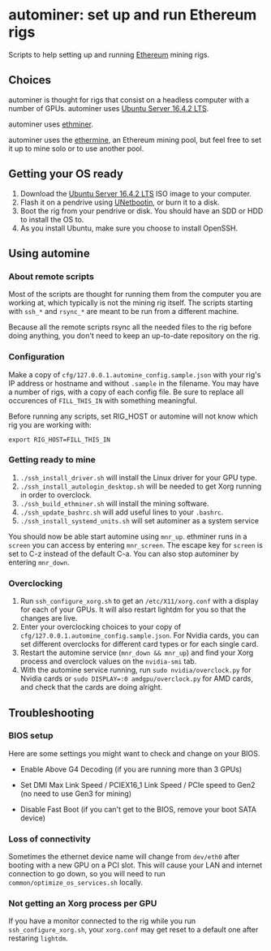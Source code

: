 # autominer: set up and run Ethereum rigs
Scripts to help setting up and running [Ethereum](https://ethereum.org) mining rigs.

## Choices
autominer is thought for rigs that consist on a headless computer with a number of GPUs. autominer uses [Ubuntu Server 16.4.2 LTS](https://www.ubuntu.com/download/server).

autominer uses [ethminer](https://github.com/ethereum-mining/ethminer).

autominer uses the [ethermine](https://ethermine.org), an Ethereum mining pool, but feel free to set it up to mine solo or to use another pool.

## Getting your OS ready
1. Download the [Ubuntu Server 16.4.2 LTS](https://www.ubuntu.com/download/server) ISO image to your computer.
1. Flash it on a pendrive using [UNetbootin](https://unetbootin.github.io), or burn it to a disk.
1. Boot the rig from your pendrive or disk. You should have an SDD or HDD to install the OS to.
1. As you install Ubuntu, make sure you choose to install OpenSSH.

## Using automine
### About remote scripts
Most of the scripts are thought for running them from the computer you are working at, which typically is not the mining rig itself. The scripts starting with `ssh_*` and `rsync_*` are meant to be run from a different machine.

Because all the remote scripts rsync all the needed files to the rig before doing anything, you don't need to keep an up-to-date repository on the rig.

### Configuration
Make a copy of `cfg/127.0.0.1.automine_config.sample.json` with your rig's IP address or hostname and without `.sample` in the filename. You may have a number of rigs, with a copy of each config file. Be sure to replace all occurences of `FILL_THIS_IN` with something meaningful.

Before running any scripts, set RIG_HOST or automine will not know which rig you are working with:

```shell
export RIG_HOST=FILL_THIS_IN
```

### Getting ready to mine
1. `./ssh_install_driver.sh` will install the Linux driver for your GPU type.
1. `./ssh_install_autologin_desktop.sh` will be needed to get Xorg running in order to overclock.
1. `./ssh_build_ethminer.sh` will install the mining software.
1. `./ssh_update_bashrc.sh` will add useful lines to your `.bashrc`.
1. `./ssh_install_systemd_units.sh` will set autominer as a system service

You should now be able start automine using `mnr_up`. ethminer runs in a `screen` you can access by entering `mnr_screen`. The escape key for `screen` is set to C-z instead of the default C-a. You can also stop autominer by entering `mnr_down`.

### Overclocking
1. Run `ssh_configure_xorg.sh` to get an `/etc/X11/xorg.conf` with a display for each of your GPUs. It will also restart lightdm for you so that the changes are live.
1. Enter your overclocking choices to your copy of `cfg/127.0.0.1.automine_config.sample.json`. For Nvidia cards, you can set different overclocks for different card types or for each single card.
1. Restart the automine service (`mnr_down && mnr_up`) and find your Xorg process and overclock values on the `nvidia-smi` tab.
1. With the automine service running, run `sudo nvidia/overclock.py` for Nvidia cards or `sudo DISPLAY=:0 amdgpu/overclock.py` for AMD cards, and check that the cards are doing alright.

## Troubleshooting
### BIOS setup
Here are some settings you might want to check and change on your BIOS.

- Enable Above G4 Decoding (if you are running more than 3 GPUs)

- Set DMI Max Link Speed / PCIEX16_1 Link Speed / PCIe speed to Gen2 (no need to use Gen3 for mining)

- Disable Fast Boot (if you can't get to the BIOS, remove your boot SATA device)

### Loss of connectivity
Sometimes the ethernet device name will change from `dev/eth0` after booting with a new GPU on a PCI slot. This will cause your LAN and internet connection to go down, so you will need to run `common/optimize_os_services.sh` locally.

### Not getting an Xorg process per GPU
If you have a monitor connected to the rig while you run `ssh_configure_xorg.sh`, your `xorg.conf` may get reset to a default one after restaring `lightdm`.
